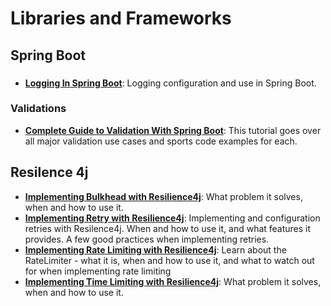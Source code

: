 # Libraries and Frameworks

## Spring Boot
###
* **[Logging In Spring Boot](https://reflectoring.io/springboot-logging/)**: Logging configuration and use in Spring Boot.

### Validations
* **[Complete Guide to Validation With Spring Boot](https://reflectoring.io/bean-validation-with-spring-boot/)**: This tutorial goes over all major validation use cases and sports code examples for each.

## Resilence 4j
* **[Implementing Bulkhead with Resilience4j](https://reflectoring.io/bulkhead-with-resilience4j/)**: What problem it solves, when and how to use it.
* **[Implementing Retry with Resilience4j](https://reflectoring.io/retry-with-resilience4j/)**: Implementing and configuration retries with Resilence4j. When and how to use it, and what features it provides. A few good practices when implementing retries.
* **[Implementing Rate Limiting with Resilience4j](https://reflectoring.io/rate-limiting-with-resilience4j/)**: Learn about the RateLimiter - what it is, when and how to use it, and what to watch out for when implementing rate limiting
* **[Implementing Time Limiting with Resilience4j](https://reflectoring.io/time-limiting-with-resilience4j/)**: What problem it solves, when and how to use it.
